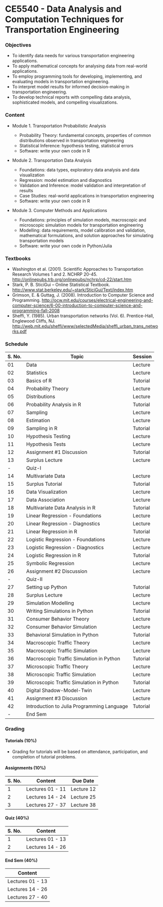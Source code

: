 # CE5540 - Data Analysis and Computation Techniques for Transportation Engineering

### Objectives

- To identify data needs for various transportation engineering applications.
- To apply mathematical concepts for analysing data from real-world applications.
- To employ programming tools for developing, implementing, and evaluating models in transportation engineering.
- To interpret model results for informed decision-making in transportation engineering.
- To develop technical reports with compelling data analysis, sophisticated models, and compelling visualizations.

### Content

- Module 1. Transportation Probabilistic Analysis 
    - Probability Theory: fundamental concepts, properties of common distributions observed in transportation engineering
    - Statistical Inference: hypothesis testing, statistical errors
    - Software: write your own code in R

- Module 2. Transportation Data Analysis
    - Foundations: data types, exploratory data analysis and data visualization
    - Regression: model estimation and diagnostics
    - Validation and Inference: model validation and interpretation of results
    - Case Studies: real-world applications in transportation engineering
    - Software: write your own code in R

- Module 3. Computer Methods and Applications 
    - Foundations: principles of simulation models, macroscopic and microscopic simulation models for transportation engineering
    - Modelling: data requirements, model calibration and validation, mathematical formulations, and solution approaches for simulating transportation models
    - Software: write your own code in Python/Julia
    
### Textbooks

- Washington et al. (2001). Scientific Approaches to Transportation Research Volumes 1 and 2. NCHRP 20-45. http://onlinepubs.trb.org/onlinepubs/nchrp/cd-22/start.htm 
- Stark, P. B. SticiGui – Online Statistical Textbook. http://www.stat.berkeley.edu/~stark/SticiGui/Text/index.htm 
- Grimson, E. & Guttag, J. (2008). Introduction to Computer Science and Programming. http://ocw.mit.edu/courses/electrical-engineering-and-computer-science/6-00-introduction-to-computer-science-and-programming-fall-2008
- Sheffi, Y. (1985). Urban transportation networks (Vol. 6). Prentice-Hall, Englewood Cliffs, NJ. http://web.mit.edu/sheffi/www/selectedMedia/sheffi_urban_trans_networks.pdf 

### Schedule

  | S. No. | Topic                                      | Session  |
  |--------|--------------------------------------------|----------|
  | 01     | Data                                       | Lecture  |
  | 02     | Statistics                                 | Lecture  |
  | 03     | Basics of R                                | Tutorial |
  | 04     | Probability Theory                         | Lecture  |
  | 05     | Distributions                              | Lecture  |
  | 06     | Probability Analysis in R                  | Tutorial |
  | 07     | Sampling                                   | Lecture  |
  | 08     | Estimation                                 | Lecture  |
  | 09     | Sampling in R                              | Tutorial |
  | 10     | Hypothesis Testing                         | Lecture  |
  | 11     | Hypothesis Tests                           | Lecture  |
  | 12     | Assignment #1 Discussion                   | Tutorial |
  | 13     | Surplus Lecture                            | Lecture  |
  | -      | Quiz-I                                     |          |
  | 14     | Multivariate Data                          | Lecture  |
  | 15     | Surplus Tutorial                           | Tutorial |
  | 16     | Data Visualization                         | Lecture  |
  | 17     | Data Association                           | Lecture  |
  | 18     | Multivariate Data Analysis in R            | Tutorial |
  | 19     | Linear Regression - Foundations            | Lecture  |
  | 20     | Linear Regression - Diagnostics            | Lecture  |
  | 21     | Linear Regression in R                     | Tutorial |
  | 22     | Logistic Regression - Foundations          | Lecture  |
  | 23     | Logistic Regression - Diagnostics          | Lecture  |
  | 24     | Logistic Regression in R                   | Tutorial |
  | 25     | Symbolic Regression                        | Lecture  |
  | 26     | Assignment #2 Discussion                   | Lecture  |
  | -      | Quiz-II                                    |          |
  | 27     | Setting up Python                          | Tutorial |
  | 28     | Surplus Lecture                            | Lecture  |
  | 29     | Simulation Modelling                       | Lecture  |
  | 30     | Writing Simulations in Python              | Tutorial |
  | 31     | Consumer Behavior Theory                   | Lecture  |
  | 32     | Consumer Behavior Simulation               | Lecture  |
  | 33     | Behavioral Simulation in Python            | Tutorial |
  | 34     | Macroscopic Traffic Theory                 | Lecture  |
  | 35     | Macroscopic Traffic Simulation             | Lecture  |
  | 36     | Macroscopic Traffic Simulation in Python   | Tutorial |
  | 37     | Microscopic Traffic Theory                 | Lecture  |
  | 38     | Microscopic Traffic Simulation             | Lecture  |
  | 39     | Microscopic Traffic Simulation in Python   | Tutorial |
  | 40     | Digital Shadow-Model-Twin                  | Lecture  |
  | 41     | Assignment #3 Discussion                   | Lecture  |
  | 42     | Introduction to Julia Programming Language | Tutorial |
  | -      | End Sem                                    |          |

### Grading

#### Tutorials (10%)
  
  - Grading for tutorials will be based on attendance, participation, and completion of tutorial problems. 

#### Assignments (10%)

  | S. No. | Content          | Due Date   |
  |--------|------------------|------------|
  | 1      | Lectures 01 - 11 | Lecture 12 |
  | 2      | Lectures 14 - 24 | Lecture 25 |
  | 3      | Lectures 27 - 37 | Lecture 38 |

#### Quiz (40%)

  | S. No. | Content          |
  |--------|------------------|
  | 1      | Lectures 01 - 13 |
  | 2      | Lectures 14 - 26 |

#### End Sem (40%)

  | Content          |
  |------------------|
  | Lectures 01 - 13 |
  | Lectures 14 - 26 |
  | Lectures 27 - 40 |